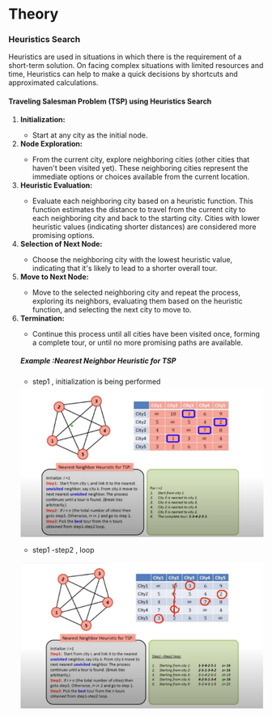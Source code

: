 
# Theory

<h3> Heuristics Search</h3>
<p>Heuristics are used in situations in which there is the requirement of a short-term solution. On facing complex situations with limited resources and time, Heuristics can help  to make a quick decisions by shortcuts and approximated calculations.</p>


<h4>Traveling Salesman Problem (TSP) using Heuristics Search</h4>
<ol>
<li><b>Initialization:</b></li>
<ul><li> Start at any city as the initial node.</li>
</ul>
<li><b>Node Exploration:</b></li>
<ul><li> From the current city, explore neighboring cities (other cities that haven't been visited yet). These neighboring cities represent the immediate options or choices available from the current location.

</li>
</ul>
<li><b>Heuristic Evaluation:</b></li>
<ul><li> Evaluate each neighboring city based on a heuristic function. This function estimates the distance to travel from the current city to each neighboring city and back to the starting city. Cities with lower heuristic values (indicating shorter distances) are considered more promising options.</li>
</ul>
<li><b>Selection of Next Node: </b></li>
<ul><li> Choose the neighboring city with the lowest heuristic value, indicating that it's likely to lead to a shorter overall tour.

</li>
</ul>
<li><b>Move to Next Node:</b></li>
<ul><li> Move to the selected neighboring city and repeat the process, exploring its neighbors, evaluating them based on the heuristic function, and selecting the next city to move to.</li>
</ul>
<li><b>Termination: </b></li>
<ul><li>  Continue this process until all cities have been visited once, forming a complete tour, or until no more promising paths are available.</li>
</ul>




<h5>Example :Nearest Neighbor Heuristic for TSP </h5>
<ul>
<li>step1 , initialization is being performed </li></ul>

<img src="images/h1.PNG" alt="h2">

<br>
<ul>
<li>step1 -step2 , loop </li></ul>
</br>

<img src="images/h2.PNG" alt="h2">

